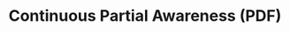 ---
inv_num: 2009-049
add_credit:
url: 2009-049-continuous-partial-awareness-pdf
title: Continuous Partial Awareness (PDF)
year: '2009'
display_year: '2009'
medium: PDF
dims:
pitch: A list of ideas for artworks, rated. Made originally for a performance. ps
  - Some I ended up making.
ps:
live_url:
youtube:
related_code:
subheading:
download: arcangel-CPA.pdf
commission:
related: "[49] [2008-020-continuous-partial-awareness-performance] 2008-020 Continuous
  Partial Awareness (Performance)"
layout: things-i-made
---